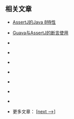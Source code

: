 ## 相关文章

- [AssertJ的Java 8特性](docs/AssertJ的Java8特性.md)
- [Guava与AssertJ的断言使用](docs/Guava与AssertJ.md)
- []()
- []()
- []()
- []()
- []()
- []()
- []()

- 更多文章： [[next -->]](../assertions/README.md)